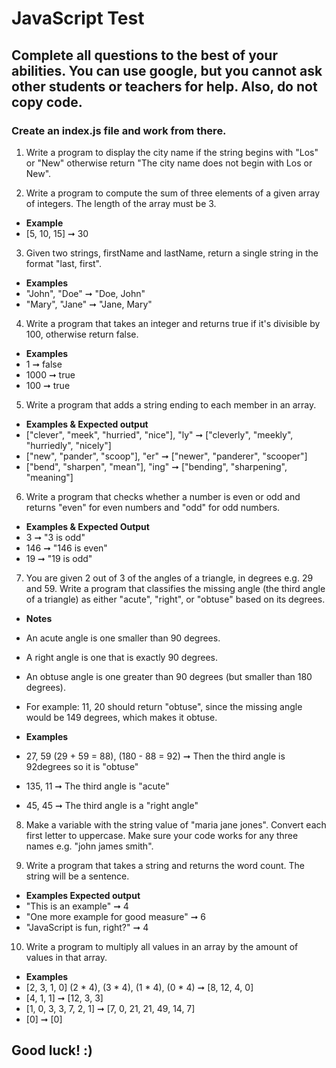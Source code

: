 # JavaScript Test 

## Complete all questions to the best of your abilities. You can use google, but you cannot ask other students or teachers for help. Also, do not copy code. 

### Create an index.js file and work from there. 

1. Write a program to display the city name if the string begins with "Los" or "New" otherwise return "The city name does not begin with Los or New". 

2. Write a program to compute the sum of three elements of a given array of integers. The length of the array must be 3.  
* **Example**
* [5, 10, 15] ➞ 30

3. Given two strings, firstName and lastName, return a single string in the format "last, first".
* **Examples**
* "John", "Doe" ➞ "Doe, John"
* "Mary", "Jane" ➞ "Jane, Mary"

4. Write a program that takes an integer and returns true if it's divisible by 100, otherwise return false.
* **Examples**
* 1 ➞ false
* 1000 ➞ true
* 100 ➞ true

5. Write a program that adds a string ending to each member in an array.
* **Examples & Expected output**
* ["clever", "meek", "hurried", "nice"], "ly" ➞ ["cleverly", "meekly", "hurriedly", "nicely"]
* ["new", "pander", "scoop"], "er" ➞ ["newer", "panderer", "scooper"]
* ["bend", "sharpen", "mean"], "ing" ➞ ["bending", "sharpening", "meaning"]

6. Write a program that checks whether a number is even or odd and returns "even" for even numbers and "odd" for odd numbers.
* **Examples & Expected Output**
* 3 ➞ "3 is odd"
* 146 ➞ "146 is even"
* 19 ➞ "19 is odd"

7. You are given 2 out of 3 of the angles of a triangle, in degrees e.g. 29 and 59. Write a program that classifies the missing angle (the third angle of a triangle) as either "acute", "right", or "obtuse" based on its degrees.

* **Notes**
* An acute angle is one smaller than 90 degrees.
* A right angle is one that is exactly 90 degrees.
* An obtuse angle is one greater than 90 degrees (but smaller than 180 degrees).
* For example: 11, 20 should return "obtuse", since the missing angle would be 149 degrees, which makes it obtuse.

* **Examples**
* 27, 59 (29 + 59 = 88), (180 - 88 = 92) ➞ Then the third angle is 92degrees so it is "obtuse" 
* 135, 11 ➞ The third angle is "acute"
* 45, 45 ➞ The third angle is a "right angle"

8. Make a variable with the string value of "maria jane jones". Convert each first letter to uppercase. Make sure your code works for any three names e.g. "john james smith". 

9. Write a program that takes a string and returns the word count. The string will be a sentence.
* **Examples Expected output**
* "This is an example" ➞ 4
* "One more example for good measure" ➞ 6
* "JavaScript is fun, right?" ➞ 4

10. Write a program to multiply all values in an array by the amount of values in that array.
* **Examples**
* [2, 3, 1, 0] (2 * 4), (3 * 4), (1 * 4), (0 * 4) ➞ [8, 12, 4, 0] 
* [4, 1, 1] ➞ [12, 3, 3]
* [1, 0, 3, 3, 7, 2, 1] ➞  [7, 0, 21, 21, 49, 14, 7]
* [0] ➞ [0]

## Good luck! :)

